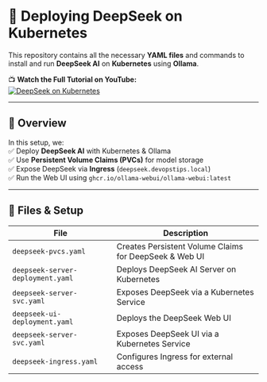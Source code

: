 # 🚀 Deploying DeepSeek on Kubernetes  

This repository contains all the necessary **YAML files** and commands to install and run **DeepSeek AI** on **Kubernetes** using **Ollama**.  

📺 **Watch the Full Tutorial on YouTube:**  
[![DeepSeek on Kubernetes](https://img.youtube.com/vi/2N12lL-9mS0/0.jpg)](https://youtu.be/2N12lL-9mS0?si=Xda8jNn7Yehpq7NV)  

---

## 📌 Overview  

In this setup, we:  
✅ Deploy **DeepSeek AI** with Kubernetes & Ollama  
✅ Use **Persistent Volume Claims (PVCs)** for model storage  
✅ Expose DeepSeek via **Ingress** (`deepseek.devopstips.local`)  
✅ Run the Web UI using `ghcr.io/ollama-webui/ollama-webui:latest`  

---

## 📂 Files & Setup  

| File | Description |
|------|------------|
| `deepseek-pvcs.yaml` | Creates Persistent Volume Claims for DeepSeek & Web UI |
| `deepseek-server-deployment.yaml` | Deploys DeepSeek AI Server on Kubernetes |
| `deepseek-server-svc.yaml` | Exposes DeepSeek via a Kubernetes Service |
| `deepseek-ui-deployment.yaml` | Deploys the DeepSeek Web UI |
| `deepseek-server-svc.yaml` | Exposes DeepSeek UI via a Kubernetes Service |
| `deepseek-ingress.yaml` | Configures Ingress for external access |

